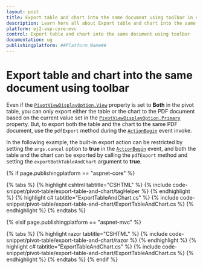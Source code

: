 ```yaml
---
layout: post
title: Export table and chart into the same document using toolbar in ##Platform_Name## Pivot Table Component
description: Learn here all about Export table and chart into the same document using toolbar in Syncfusion ##Platform_Name## Pivot Table component of Syncfusion Essential JS 2 and more.
platform: ej2-asp-core-mvc
control: Export table and chart into the same document using toolbar 
documentation: ug
publishingplatform: ##Platform_Name##
---
```


# Export table and chart into the same document using toolbar 

Even if the [`PivotViewDisplayOption.View`](https://help.syncfusion.com/cr/aspnetmvc-js2/Syncfusion.EJ2.PivotView.PivotViewDisplayOption.html#Syncfusion_EJ2_PivotView_PivotViewDisplayOption_View) property is set to **Both** in the pivot table, you can only export either the table or the chart to the PDF document based on the current value set in the [`PivotViewDisplayOption.Primary`](https://help.syncfusion.com/cr/aspnetmvc-js2/Syncfusion.EJ2.PivotView.PivotViewDisplayOption.html#Syncfusion_EJ2_PivotView_PivotViewDisplayOption_Primary) property. But, to export both the table and the chart to the same PDF document, use the `pdfExport` method during the [`ActionBegin`](https://help.syncfusion.com/cr/aspnetmvc-js2/Syncfusion.EJ2.PivotView.PivotView.html#Syncfusion_EJ2_PivotView_PivotView_ActionBegin) event invoke.

In the following example, the built-in export action can be restricted by setting the `args.cancel` option to **true** in the [`ActionBegin`](https://help.syncfusion.com/cr/aspnetmvc-js2/Syncfusion.EJ2.PivotView.PivotView.html#Syncfusion_EJ2_PivotView_PivotView_ActionBegin) event, and both the table and the chart can be exported by calling the `pdfExport` method and setting the `exportBothTableAndChart` argument to **true**.

{% if page.publishingplatform == "aspnet-core" %}

{% tabs %}
{% highlight cshtml tabtitle="CSHTML" %}
{% include code-snippet/pivot-table/export-table-and-chart/tagHelper %}
{% endhighlight %}
{% highlight c# tabtitle="ExportTableAndChart.cs" %}
{% include code-snippet/pivot-table/export-table-and-chart/ExportTableAndChart.cs %}
{% endhighlight %}
{% endtabs %}

{% elsif page.publishingplatform == "aspnet-mvc" %}

{% tabs %}
{% highlight razor tabtitle="CSHTML" %}
{% include code-snippet/pivot-table/export-table-and-chart/razor %}
{% endhighlight %}
{% highlight c# tabtitle="ExportTableAndChart.cs" %}
{% include code-snippet/pivot-table/export-table-and-chart/ExportTableAndChart.cs %}
{% endhighlight %}
{% endtabs %}
{% endif %}
